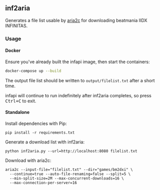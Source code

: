 ## inf2aria

Generates a file list usable by [aria2c](https://aria2.github.io/) for downloading beatmania IIDX INFINITAS.

### Usage

#### Docker

Ensure you've already built the infapi image, then start the containers:

```bash
docker-compose up --build
```

The output file list should be written to `output/filelist.txt` after a short time.

infapi will continue to run indefinitely after inf2aria completes, so press <kbd>Ctrl+C</kbd> to exit.

#### Standalone

Install dependencies with Pip:

```commandline
pip install -r requirements.txt
```

Generate a download list with inf2aria:

```commandline
python inf2aria.py --url=http://localhost:8080 filelist.txt
```

Download with aria2c:
```commandline
aria2c --input-file="filelist.txt" --dir="games/bm2dxi" \
  --continue=true --auto-file-renaming=false --split=5 \
  --min-split-size=2M --max-concurrent-downloads=16 \
  --max-connection-per-server=16
```